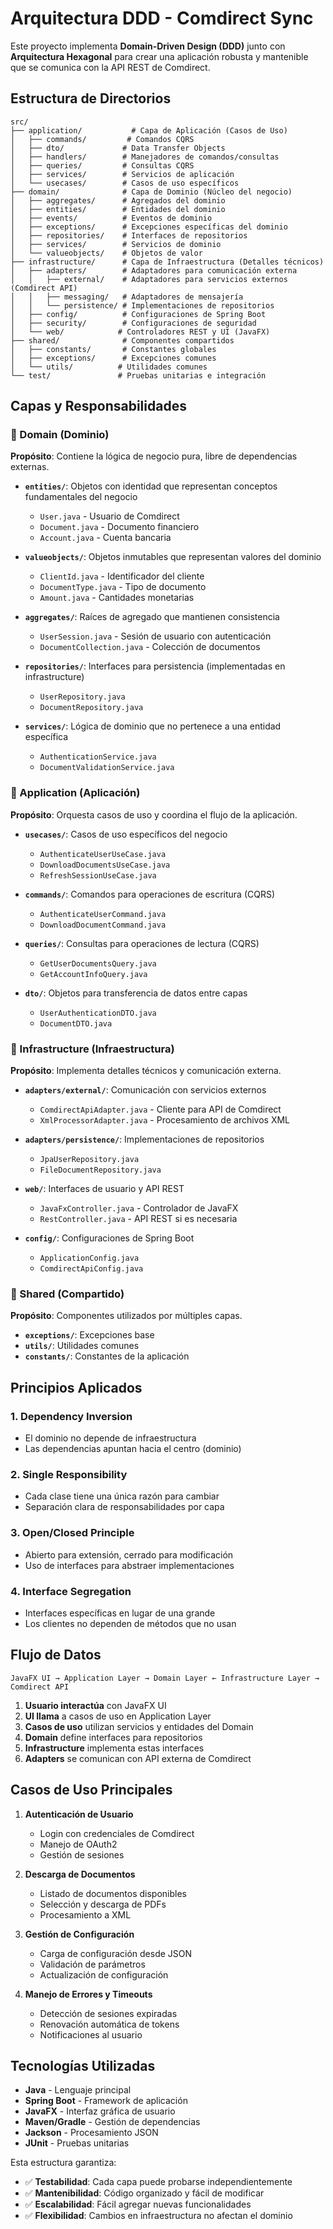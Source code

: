 # Arquitectura DDD - Comdirect Sync

Este proyecto implementa **Domain-Driven Design (DDD)** junto con **Arquitectura Hexagonal** para crear una aplicación robusta y mantenible que se comunica con la API REST de Comdirect.

## Estructura de Directorios

```
src/
├── application/           # Capa de Aplicación (Casos de Uso)
│   ├── commands/         # Comandos CQRS
│   ├── dto/             # Data Transfer Objects
│   ├── handlers/        # Manejadores de comandos/consultas
│   ├── queries/         # Consultas CQRS
│   ├── services/        # Servicios de aplicación
│   └── usecases/        # Casos de uso específicos
├── domain/              # Capa de Dominio (Núcleo del negocio)
│   ├── aggregates/      # Agregados del dominio
│   ├── entities/        # Entidades del dominio
│   ├── events/          # Eventos de dominio
│   ├── exceptions/      # Excepciones específicas del dominio
│   ├── repositories/    # Interfaces de repositorios
│   ├── services/        # Servicios de dominio
│   └── valueobjects/    # Objetos de valor
├── infrastructure/      # Capa de Infraestructura (Detalles técnicos)
│   ├── adapters/        # Adaptadores para comunicación externa
│   │   ├── external/    # Adaptadores para servicios externos (Comdirect API)
│   │   ├── messaging/   # Adaptadores de mensajería
│   │   └── persistence/ # Implementaciones de repositorios
│   ├── config/          # Configuraciones de Spring Boot
│   ├── security/        # Configuraciones de seguridad
│   └── web/            # Controladores REST y UI (JavaFX)
├── shared/              # Componentes compartidos
│   ├── constants/       # Constantes globales
│   ├── exceptions/      # Excepciones comunes
│   └── utils/          # Utilidades comunes
└── test/               # Pruebas unitarias e integración
```

## Capas y Responsabilidades

### 🎯 Domain (Dominio)
**Propósito**: Contiene la lógica de negocio pura, libre de dependencias externas.

- **`entities/`**: Objetos con identidad que representan conceptos fundamentales del negocio
  - `User.java` - Usuario de Comdirect
  - `Document.java` - Documento financiero
  - `Account.java` - Cuenta bancaria
  
- **`valueobjects/`**: Objetos inmutables que representan valores del dominio
  - `ClientId.java` - Identificador del cliente
  - `DocumentType.java` - Tipo de documento
  - `Amount.java` - Cantidades monetarias
  
- **`aggregates/`**: Raíces de agregado que mantienen consistencia
  - `UserSession.java` - Sesión de usuario con autenticación
  - `DocumentCollection.java` - Colección de documentos
  
- **`repositories/`**: Interfaces para persistencia (implementadas en infrastructure)
  - `UserRepository.java`
  - `DocumentRepository.java`
  
- **`services/`**: Lógica de dominio que no pertenece a una entidad específica
  - `AuthenticationService.java`
  - `DocumentValidationService.java`

### 🚀 Application (Aplicación)
**Propósito**: Orquesta casos de uso y coordina el flujo de la aplicación.

- **`usecases/`**: Casos de uso específicos del negocio
  - `AuthenticateUserUseCase.java`
  - `DownloadDocumentsUseCase.java`
  - `RefreshSessionUseCase.java`
  
- **`commands/`**: Comandos para operaciones de escritura (CQRS)
  - `AuthenticateUserCommand.java`
  - `DownloadDocumentCommand.java`
  
- **`queries/`**: Consultas para operaciones de lectura (CQRS)
  - `GetUserDocumentsQuery.java`
  - `GetAccountInfoQuery.java`
  
- **`dto/`**: Objetos para transferencia de datos entre capas
  - `UserAuthenticationDTO.java`
  - `DocumentDTO.java`

### 🔧 Infrastructure (Infraestructura)
**Propósito**: Implementa detalles técnicos y comunicación externa.

- **`adapters/external/`**: Comunicación con servicios externos
  - `ComdirectApiAdapter.java` - Cliente para API de Comdirect
  - `XmlProcessorAdapter.java` - Procesamiento de archivos XML
  
- **`adapters/persistence/`**: Implementaciones de repositorios
  - `JpaUserRepository.java`
  - `FileDocumentRepository.java`
  
- **`web/`**: Interfaces de usuario y API REST
  - `JavaFxController.java` - Controlador de JavaFX
  - `RestController.java` - API REST si es necesaria
  
- **`config/`**: Configuraciones de Spring Boot
  - `ApplicationConfig.java`
  - `ComdirectApiConfig.java`

### 🔄 Shared (Compartido)
**Propósito**: Componentes utilizados por múltiples capas.

- **`exceptions/`**: Excepciones base
- **`utils/`**: Utilidades comunes
- **`constants/`**: Constantes de la aplicación

## Principios Aplicados

### 1. **Dependency Inversion**
- El dominio no depende de infraestructura
- Las dependencias apuntan hacia el centro (dominio)

### 2. **Single Responsibility**
- Cada clase tiene una única razón para cambiar
- Separación clara de responsabilidades por capa

### 3. **Open/Closed Principle**
- Abierto para extensión, cerrado para modificación
- Uso de interfaces para abstraer implementaciones

### 4. **Interface Segregation**
- Interfaces específicas en lugar de una grande
- Los clientes no dependen de métodos que no usan

## Flujo de Datos

```
JavaFX UI → Application Layer → Domain Layer ← Infrastructure Layer → Comdirect API
```

1. **Usuario interactúa** con JavaFX UI
2. **UI llama** a casos de uso en Application Layer
3. **Casos de uso** utilizan servicios y entidades del Domain
4. **Domain** define interfaces para repositorios
5. **Infrastructure** implementa estas interfaces
6. **Adapters** se comunican con API externa de Comdirect

## Casos de Uso Principales

1. **Autenticación de Usuario**
   - Login con credenciales de Comdirect
   - Manejo de OAuth2
   - Gestión de sesiones

2. **Descarga de Documentos**
   - Listado de documentos disponibles
   - Selección y descarga de PDFs
   - Procesamiento a XML

3. **Gestión de Configuración**
   - Carga de configuración desde JSON
   - Validación de parámetros
   - Actualización de configuración

4. **Manejo de Errores y Timeouts**
   - Detección de sesiones expiradas
   - Renovación automática de tokens
   - Notificaciones al usuario

## Tecnologías Utilizadas

- **Java** - Lenguaje principal
- **Spring Boot** - Framework de aplicación
- **JavaFX** - Interfaz gráfica de usuario
- **Maven/Gradle** - Gestión de dependencias
- **Jackson** - Procesamiento JSON
- **JUnit** - Pruebas unitarias

Esta estructura garantiza:
- ✅ **Testabilidad**: Cada capa puede probarse independientemente
- ✅ **Mantenibilidad**: Código organizado y fácil de modificar
- ✅ **Escalabilidad**: Fácil agregar nuevas funcionalidades
- ✅ **Flexibilidad**: Cambios en infraestructura no afectan el dominio